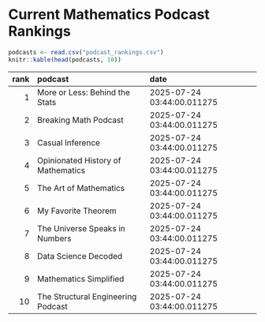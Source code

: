 # Current Mathematics Podcast Rankings


``` r
podcasts <- read.csv("podcast_rankings.csv")
knitr::kable(head(podcasts, 10))
```

| rank | podcast                            | date                       |
|-----:|:-----------------------------------|:---------------------------|
|    1 | More or Less: Behind the Stats     | 2025-07-24 03:44:00.011275 |
|    2 | Breaking Math Podcast              | 2025-07-24 03:44:00.011275 |
|    3 | Casual Inference                   | 2025-07-24 03:44:00.011275 |
|    4 | Opinionated History of Mathematics | 2025-07-24 03:44:00.011275 |
|    5 | The Art of Mathematics             | 2025-07-24 03:44:00.011275 |
|    6 | My Favorite Theorem                | 2025-07-24 03:44:00.011275 |
|    7 | The Universe Speaks in Numbers     | 2025-07-24 03:44:00.011275 |
|    8 | Data Science Decoded               | 2025-07-24 03:44:00.011275 |
|    9 | Mathematics Simplified             | 2025-07-24 03:44:00.011275 |
|   10 | The Structural Engineering Podcast | 2025-07-24 03:44:00.011275 |
